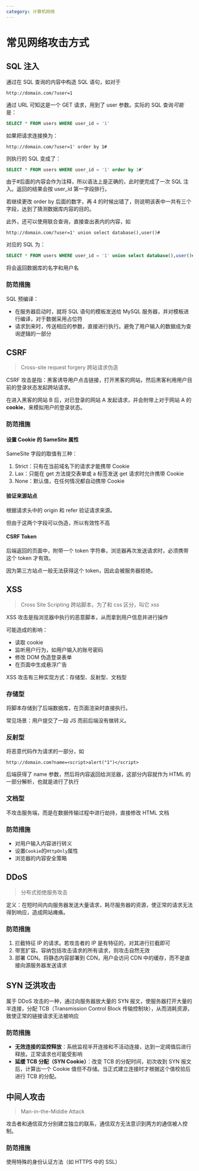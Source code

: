 ```yaml
---
category: 计算机网络
---
```


# 常见网络攻击方式

## SQL 注入

通过在 SQL 查询的内容中构造 SQL 语句，如对于

```
http://domain.com/?user=1
```

通过 URL 可知这是一个 GET 请求，用到了 user 参数。实际的 SQL 查询*可能*是：

```sql
SELECT * FROM users WHERE user_id = '1'
```

如果把请求连接换为：

```
http://domain.com/?user=1' order by 1#
```

则执行的 SQL 变成了：

```sql
SELECT * FROM users WHERE user_id = '1' order by 1#'
```

由于#后面的内容会作为注释，所以语法上是正确的，此时便完成了一次 SQL 注入。返回的结果会按 user_id 第一字段排行。

若继续更改 order by 后面的数字，再 4 的时候出错了，则说明该表中一共有三个字段，达到了猜测数据库内容的目的。

此外，还可以使用联合查询，直接查出表内的内容，如

```
http://domain.com/?user=1' union select database(),user()#
```

对应的 SQL 为：

```sql
SELECT * FROM users WHERE user_id = '1' union select database(),user()#'
```

将会返回数据库的名字和用户名

### 防范措施

SQL 预编译：

- 在服务器启动时，就将 SQL 语句的模板发送给 MySQL 服务器，并对模板进行编译，对于数据采用占位符
- 请求到来时，传送相应的参数，直接进行执行。避免了用户输入的数据成为查询逻辑的一部分

## CSRF

> Cross-site request forgery 跨站请求伪造

CSRF 攻击是指：黑客诱导用户点击链接，打开黑客的网站，然后黑客利用用户目前的登录状态发起跨站请求。

在进入黑客的网站 B 后，对已登录的网站 A 发起请求，并会附带上对于网站 A 的**cookie**，来模拟用户的登录状态。

### 防范措施

#### 设置 Cookie 的 SameSite 属性

SameSite 字段的取值有三种：

1. Strict：只有在当前域名下的请求才能携带 Cookie
2. Lax：只能在 get 方法提交表单或 a 标签发送 get 请求时允许携带 Cookie
3. None：默认值，在任何情况都自动携带 Cookie

#### 验证来源站点

根据请求头中的 origin 和 refer 验证请求来源。

但由于这两个字段可以伪造，所以有效性不高

#### CSRF Token

后端返回的页面中，附带一个 token 字符串，浏览器再次发送请求时，必须携带这个 token 才有效。

因为第三方站点一般无法获得这个 token，因此会被服务器拒绝。

## XSS

> Cross Site Scripting 跨站脚本，为了和 css 区分，叫它 xss

XSS 攻击是指浏览器中执行的恶意脚本，从而拿到用户信息并进行操作

可能造成的影响：

- 读取 cookie
- 监听用户行为，如用户输入的账号密码
- 修改 DOM 伪造登录表单
- 在页面中生成悬浮广告

XSS 攻击有三种实现方式：存储型、反射型、文档型

### 存储型

将脚本存储到了后端数据库，在页面渲染时直接执行。

常见场景：用户提交了一段 JS 而前后端没有做转义。

### 反射型

将恶意代码作为请求的一部分，如

```
http://domain.com?name=<script>alert("1")</script>
```

后端获得了 name 参数，然后将内容返回给浏览器，这部分内容就作为 HTML 的一部分解析，也就是进行了执行

### 文档型

不攻击服务端，而是在数据传输过程中进行劫持，直接修改 HTML 文档

### 防范措施

- 对用户输入内容进行转义
- 设置`Cookie`的`HttpOnly`属性
- 浏览器的内容安全策略

## DDoS

> 分布式拒绝服务攻击

定义：在短时间内向服务器发送大量请求，耗尽服务器的资源，使正常的请求无法得到响应，造成网站瘫痪。

### 防范措施

1. 拦截特征 IP 的请求。若攻击者的 IP 是有特征的，对其进行拦截即可
2. 带宽扩容。容纳包括攻击请求的所有请求，则攻击自然无效
3. 部署 CDN。将静态内容部署到 CDN，用户会访问 CDN 中的缓存，而不是直接向源服务器发送请求

## SYN 泛洪攻击

属于 DDoS 攻击的一种，通过向服务器放大量的 SYN 报文，使服务器打开大量的半连接，分配 TCB（Transmission Control Block 传输控制块），从而消耗资源，致使正常的链接请求无法被响应

### 防范措施

- **无效连接的监控释放**：系统监视半开连接和不活动连接，达到一定阈值后进行释放。正常请求也可能受影响
- **延缓 TCB 分配（SYN Cookie）**：改变 TCB 的分配时间，初次收到 SYN 报文后，计算出一个 Cookie 值但不存储。当正式建立连接时才根据这个值校验后进行 TCB 的分配。

## 中间人攻击

> Man-in-the-Middle Attack

攻击者和通信双方分别建立独立的联系，通信双方无法意识到两方的通信被人控制。

### 防范措施

使用特殊的身份认证方法（如 HTTPS 中的 SSL）
